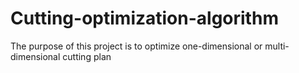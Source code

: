 # Cutting-optimization-algorithm
The purpose of this project is to optimize one-dimensional or multi-dimensional cutting plan
